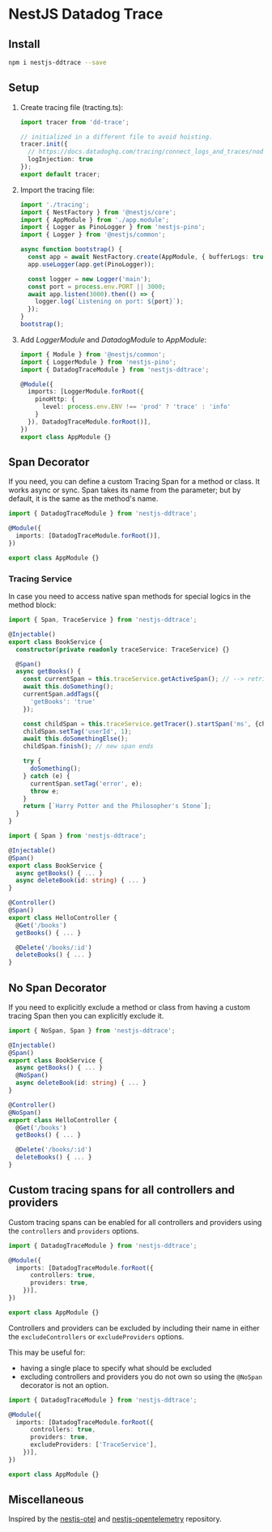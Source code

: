 # NestJS Datadog Trace

## Install

```sh
npm i nestjs-ddtrace --save
```

## Setup

1. Create tracing file (tracting.ts):

    ```ts
    import tracer from 'dd-trace';

    // initialized in a different file to avoid hoisting.
    tracer.init({
      // https://docs.datadoghq.com/tracing/connect_logs_and_traces/nodejs/
      logInjection: true
    });
    export default tracer;

    ```

2. Import the tracing file:

    ```ts
    import './tracing';
    import { NestFactory } from '@nestjs/core';
    import { AppModule } from './app.module';
    import { Logger as PinoLogger } from 'nestjs-pino';
    import { Logger } from '@nestjs/common';

    async function bootstrap() {
      const app = await NestFactory.create(AppModule, { bufferLogs: true });
      app.useLogger(app.get(PinoLogger));

      const logger = new Logger('main');
      const port = process.env.PORT || 3000;
      await app.listen(3000).then(() => {
        logger.log(`Listening on port: ${port}`);
      });
    }
    bootstrap();
    ```

3. Add *LoggerModule* and *DatadogModule* to *AppModule*:

    ```ts
    import { Module } from '@nestjs/common';
    import { LoggerModule } from 'nestjs-pino';
    import { DatadogTraceModule } from 'nestjs-ddtrace';

    @Module({
      imports: [LoggerModule.forRoot({
        pinoHttp: {
          level: process.env.ENV !== 'prod' ? 'trace' : 'info'
        }
      }), DatadogTraceModule.forRoot()],
    })
    export class AppModule {}
    ```

## Span Decorator

If you need, you can define a custom Tracing Span for a method or class. It works async or sync. Span takes its name from the parameter; but by default, it is the same as the method's name.

```ts
import { DatadogTraceModule } from 'nestjs-ddtrace';

@Module({
  imports: [DatadogTraceModule.forRoot()],
})

export class AppModule {}
```

### Tracing Service

In case you need to access native span methods for special logics in the method block:

```ts
import { Span, TraceService } from 'nestjs-ddtrace';

@Injectable()
export class BookService {
  constructor(private readonly traceService: TraceService) {}

  @Span()
  async getBooks() {
    const currentSpan = this.traceService.getActiveSpan(); // --> retrives current span, comes from http or @Span
    await this.doSomething();
    currentSpan.addTags({
      'getBooks': 'true'
    });

    const childSpan = this.traceService.getTracer().startSpan('ms', {childOf: currentSpan});
    childSpan.setTag('userId', 1);
    await this.doSomethingElse();
    childSpan.finish(); // new span ends

    try {
      doSomething();
    } catch (e) {
      currentSpan.setTag('error', e);
      throw e;
    }
    return [`Harry Potter and the Philosopher's Stone`];
  }
}
```

```ts
import { Span } from 'nestjs-ddtrace';

@Injectable()
@Span()
export class BookService {
  async getBooks() { ... }
  async deleteBook(id: string) { ... }
}

@Controller()
@Span()
export class HelloController {
  @Get('/books')
  getBooks() { ... }

  @Delete('/books/:id')
  deleteBooks() { ... }
}
```

## No Span Decorator

If you need to explicitly exclude a method or class from having a custom tracing Span then
you can explicitly exclude it.

```ts
import { NoSpan, Span } from 'nestjs-ddtrace';

@Injectable()
@Span()
export class BookService {
  async getBooks() { ... }
  @NoSpan()
  async deleteBook(id: string) { ... }
}

@Controller()
@NoSpan()
export class HelloController {
  @Get('/books')
  getBooks() { ... }

  @Delete('/books/:id')
  deleteBooks() { ... }
}
```

## Custom tracing spans for all controllers and providers

Custom tracing spans can be enabled for all controllers
and providers using the `controllers` and `providers` options.

```ts
import { DatadogTraceModule } from 'nestjs-ddtrace';

@Module({
  imports: [DatadogTraceModule.forRoot({
      controllers: true,
      providers: true,
    })],
})

export class AppModule {}
```

Controllers and providers can be excluded by including their name in
either the `excludeControllers` or `excludeProviders` options.

This may be useful for:

- having a single place to specify what should be excluded
- excluding controllers and providers you do not own so using the `@NoSpan` decorator is not an option.

```ts
import { DatadogTraceModule } from 'nestjs-ddtrace';

@Module({
  imports: [DatadogTraceModule.forRoot({
      controllers: true,
      providers: true,
      excludeProviders: ['TraceService'],
    })],
})

export class AppModule {}
```

## Miscellaneous

Inspired by the [nestjs-otel](https://github.com/pragmaticivan/nestjs-otel) and [nestjs-opentelemetry](https://github.com/MetinSeylan/Nestjs-OpenTelemetry#readme) repository.
